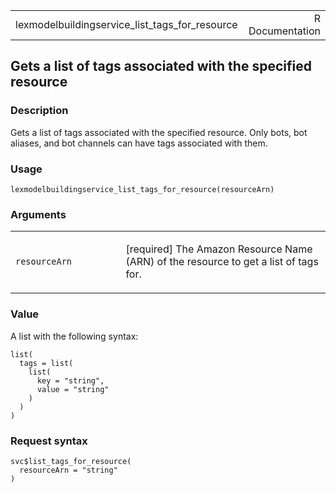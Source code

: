 <table style="width: 100%;">
<tbody>
<tr class="odd">
<td>lexmodelbuildingservice_list_tags_for_resource</td>
<td style="text-align: right;">R Documentation</td>
</tr>
</tbody>
</table>

## Gets a list of tags associated with the specified resource

### Description

Gets a list of tags associated with the specified resource. Only bots,
bot aliases, and bot channels can have tags associated with them.

### Usage

    lexmodelbuildingservice_list_tags_for_resource(resourceArn)

### Arguments

<table>
<colgroup>
<col style="width: 35%" />
<col style="width: 65%" />
</colgroup>
<tbody>
<tr class="odd">
<td><code
id="lexmodelbuildingservice_list_tags_for_resource_:_resourceArn">resourceArn</code></td>
<td><p>[required] The Amazon Resource Name (ARN) of the resource to get
a list of tags for.</p></td>
</tr>
</tbody>
</table>

### Value

A list with the following syntax:

    list(
      tags = list(
        list(
          key = "string",
          value = "string"
        )
      )
    )

### Request syntax

    svc$list_tags_for_resource(
      resourceArn = "string"
    )
